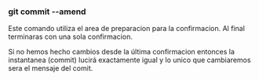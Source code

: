 ### git commit --amend
Este comando utiliza el area de preparacion para la confirmacion. Al final terminaras con una sola confirmacion.

Si no hemos hecho cambios desde la última confirmacion entonces la instantanea (commit) lucirá exactamente igual y lo unico que cambiaremos sera el mensaje del comit.
